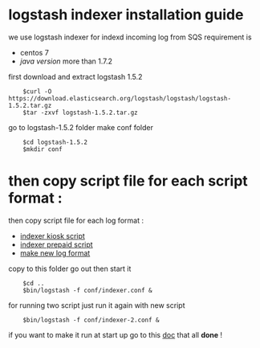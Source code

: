 # logstash  indexer installation guide
we use logstash indexer  for indexd incoming log from SQS
requirement is
- centos 7
- *java version* more than 1.7.2

first download and  extract  logstash 1.5.2  
```
    $curl -O https://download.elasticsearch.org/logstash/logstash/logstash-1.5.2.tar.gz
    $tar -zxvf logstash-1.5.2.tar.gz
```
go to logstash-1.5.2 folder make  conf folder
```
    $cd logstash-1.5.2
    $mkdir conf
```


then  copy script file for each  script format :
=======
then  copy script file for each  log format  :

- [indexer kiosk script](../conf/kiosk-indexer.conf)
- [indexer prepaid script](../conf/prepaid-indexer.conf)  
- [make new log format](log_format_add_new_format.md)

copy to this folder go out then start it
```
    $cd ..
    $bin/logstash -f conf/indexer.conf &
```
for running two  script  just run it again with new  script
```
    $bin/logstash -f conf/indexer-2.conf &
```
if you want to make it run at start up go to this [doc](./logstash_make_it_service.md)
that all **done** !
